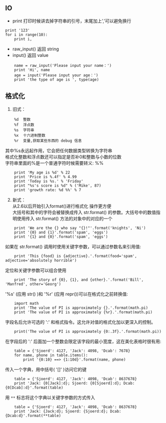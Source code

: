 ## IO
- print 打印时候讲去掉字符串的引号，末尾加上','可以避免换行
```
print '123'
for i in range(10):
    print i,
```

- raw_input()   返回 string  
- input()       返回 value  
```
    name = raw_input('Please input your name：')
    print 'Hi', name
    age = input('Please input your age：')
    print 'the type of age is ', type(age)
```

## 格式化
1. 旧式：
```
    %d  整数
    %f  浮点数
    %s  字符串
    %x  十六进制整数
    %r  变量,获取某些东西的 debug 信息
```
其中%s永远起作用，它会把任何数据类型转换为字符串  
格式化整数和浮点数还可以指定是否补0和整数与小数的位数  
字符串里面的%是一个普通字符时候需要转义: %%  
```
    print 'My age is %d' % 22
    print 'Price is %.4f' % 4.99
    print 'Today is %s.' % 'Friday'
    print "%s's score is %d" % ('Mike', 87)
    print 'growth rate: %d %%' % 7
```

2. 新式：  
从2.6以后开始引入format()进行格式化 操作更方便  
大括号和其中的字符会被替换成传入 str.format() 的参数。大括号中的数值指明使用传入 str.format() 方法的对象中的对应的一个  
```
    print 'We are the {} who say "{}!"'.format('knights', 'Ni')
    print '{0} and {1}'.format('spam', 'eggs')
    print '{1} and {0}'.format('spam', 'eggs')
```
如果在 str.format() 调用时使用关键字参数，可以通过参数名来引用值:
```
    print 'This {food} is {adjective}.'.format(food='spam', adjective='absolutely horrible')
```
定位和关键字参数可以组合使用
```
    print 'The story of {0}, {1}, and {other}.'.format('Bill', 'Manfred', other='Georg')
```
'%s' (应用 str() )和 '%r' (应用 repr())可以在格式化之前转换值:
```
    import math
    print 'The value of PI is approximately {}.'.format(math.pi)
    print 'The value of PI is approximately {%r}.'.format(math.pi)
```
字段名后允许可选的 ':' 和格式指令。这允许对值的格式化加以更深入的控制。
```
    print('The value of PI is approximately {0:.3f}.'.format(math.pi))
```
在字段后的 ':' 后面加一个整数会限定该字段的最小宽度，这在美化表格时很有用:
```
    table = {'Sjoerd': 4127, 'Jack': 4098, 'Dcab': 7678}
    for name, phone in table.items():
        print '{0:10} ==> {1:10d}'.format(name, phone)
```
传入一个字典，用中括号( '[]' )访问它的键
```
    table = {'Sjoerd': 4127, 'Jack': 4098, 'Dcab': 8637678}
    print 'Jack: {0[Jack]:d}; Sjoerd: {0[Sjoerd]:d}; Dcab: {0[Dcab]:d}'.format(table)
```
用 `**` 标志将这个字典以关键字参数的方式传入
```
    table = {'Sjoerd': 4127, 'Jack': 4098, 'Dcab': 8637678}
    print 'Jack: {Jack:d}; Sjoerd: {Sjoerd:d}; Dcab: {Dcab:d}'.format(**table)
```


